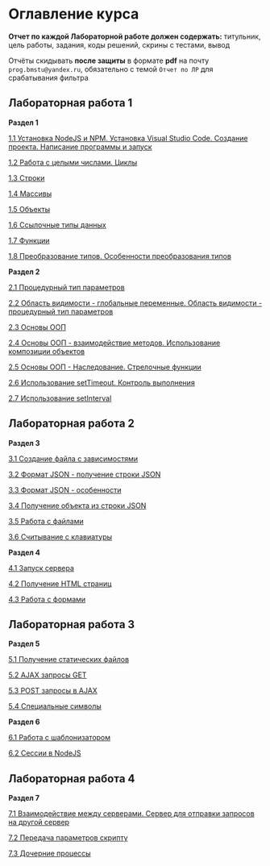 # Оглавление курса

**Отчет по каждой Лабораторной работе должен содержать:** титульник, цель работы, задания, коды решений, скрины с тестами, вывод

Отчёты скидывать **после защиты** в формате **pdf** на почту `prog.bmstu@yandex.ru`, обязательно с темой `Отчет по ЛР` для срабатывания фильтра

## Лабораторная работа 1

**Раздел 1** 

[1.1 Установка NodeJS и NPM. Установка Visual Studio Code. Создание проекта. Написание программы и запуск](https://github.com/maxim218/JavaScript-Tasks-IU/blob/master/TASK_1/Lesson_1.markdown "")

[1.2 Работа с целыми числами. Циклы](https://github.com/maxim218/JavaScript-Tasks-IU/blob/master/TASK_1/Lesson_2.markdown "")

[1.3 Строки](https://github.com/maxim218/JavaScript-Tasks-IU/blob/master/TASK_1/Lesson_3.markdown "")

[1.4 Массивы](https://github.com/maxim218/JavaScript-Tasks-IU/blob/master/TASK_1/Lesson_4.markdown "")

[1.5 Объекты](https://github.com/maxim218/JavaScript-Tasks-IU/blob/master/TASK_1/Lesson_5.markdown "")

[1.6 Ссылочные типы данных](https://github.com/maxim218/JavaScript-Tasks-IU/blob/master/TASK_1/Lesson_6.markdown "")

[1.7 Функции](https://github.com/maxim218/JavaScript-Tasks-IU/blob/master/TASK_1/Lesson_7.markdown "")

[1.8 Преобразование типов. Особенности преобразования типов](https://github.com/maxim218/JavaScript-Tasks-IU/blob/master/TASK_1/Lesson_8.markdown "")

**Раздел 2** 

[2.1 Процедурный тип параметров](https://github.com/maxim218/JavaScript-Tasks-IU/blob/master/TASK_2/Lesson_1.markdown "")

[2.2 Область видимости - глобальные переменные. Область видимости - процедурный тип параметров](https://github.com/maxim218/JavaScript-Tasks-IU/blob/master/TASK_2/Lesson_2.markdown "")

[2.3 Основы ООП](https://github.com/maxim218/JavaScript-Tasks-IU/blob/master/TASK_2/Lesson_3.markdown "")

[2.4 Основы ООП - взаимодействие методов. Использование композиции объектов](https://github.com/maxim218/JavaScript-Tasks-IU/blob/master/TASK_2/Lesson_4.markdown "")

[2.5 Основы ООП - Наследование. Стрелочные функции](https://github.com/maxim218/JavaScript-Tasks-IU/blob/master/TASK_2/Lesson_5.markdown "")

[2.6 Использование setTimeout. Контроль выполнения](https://github.com/maxim218/JavaScript-Tasks-IU/blob/master/TASK_2/Lesson_6.markdown "")

[2.7 Использование setInterval](https://github.com/maxim218/JavaScript-Tasks-IU/blob/master/TASK_2/Lesson_7.markdown "")

## Лабораторная работа 2

**Раздел 3** 

[3.1 Создание файла с зависимостями](https://github.com/maxim218/JavaScript-Tasks-IU/blob/master/TASK_3/Lesson_1.markdown "")

[3.2 Формат JSON - получение строки JSON](https://github.com/maxim218/JavaScript-Tasks-IU/blob/master/TASK_3/Lesson_2.markdown "")

[3.3 Формат JSON - особенности](https://github.com/maxim218/JavaScript-Tasks-IU/blob/master/TASK_3/Lesson_3.markdown "")

[3.4 Получение объекта из строки JSON](https://github.com/maxim218/JavaScript-Tasks-IU/blob/master/TASK_3/Lesson_4.markdown "")

[3.5 Работа с файлами](https://github.com/maxim218/JavaScript-Tasks-IU/blob/master/TASK_3/Lesson_5.markdown "")

[3.6 Считывание с клавиатуры](https://github.com/maxim218/JavaScript-Tasks-IU/blob/master/TASK_3/Lesson_6.markdown "")

**Раздел 4** 

[4.1 Запуск сервера](https://github.com/maxim218/JavaScript-Tasks-IU/blob/master/TASK_4/Lesson_1.markdown "")

[4.2 Получение HTML страниц](https://github.com/maxim218/JavaScript-Tasks-IU/blob/master/TASK_4/Lesson_2.markdown "")

[4.3 Работа с формами](https://github.com/maxim218/JavaScript-Tasks-IU/blob/master/TASK_4/Lesson_3.markdown "")

## Лабораторная работа 3

**Раздел 5** 

[5.1 Получение статических файлов](https://github.com/maxim218/JavaScript-Tasks-IU/blob/master/TASK_5/Lesson_1.markdown "")

[5.2 AJAX запросы GET](https://github.com/maxim218/JavaScript-Tasks-IU/blob/master/TASK_5/Lesson_2.markdown "")

[5.3 POST запросы в AJAX](https://github.com/maxim218/JavaScript-Tasks-IU/blob/master/TASK_5/Lesson_3.markdown "")

[5.4 Специальные символы](https://github.com/maxim218/JavaScript-Tasks-IU/blob/master/TASK_5/Lesson_4.markdown "")

**Раздел 6** 

[6.1 Работа с шаблонизатором](https://github.com/maxim218/JavaScript-Tasks-IU/blob/master/TASK_6/Lesson_1.markdown "")

[6.2 Сессии в NodeJS](https://github.com/maxim218/JavaScript-Tasks-IU/blob/master/TASK_6/Lesson_2.markdown "")

## Лабораторная работа 4

**Раздел 7** 

[7.1 Взаимодействие между серверами. Сервер для отправки запросов на другой сервер](https://github.com/maxim218/JavaScript-Tasks-IU/blob/master/TASK_7/Lesson_1.markdown "")

[7.2 Передача параметров скрипту](https://github.com/maxim218/JavaScript-Tasks-IU/blob/master/TASK_7/Lesson_2.markdown "")

[7.3 Дочерние процессы](https://github.com/maxim218/JavaScript-Tasks-IU/blob/master/TASK_7/Lesson_3.markdown "")

